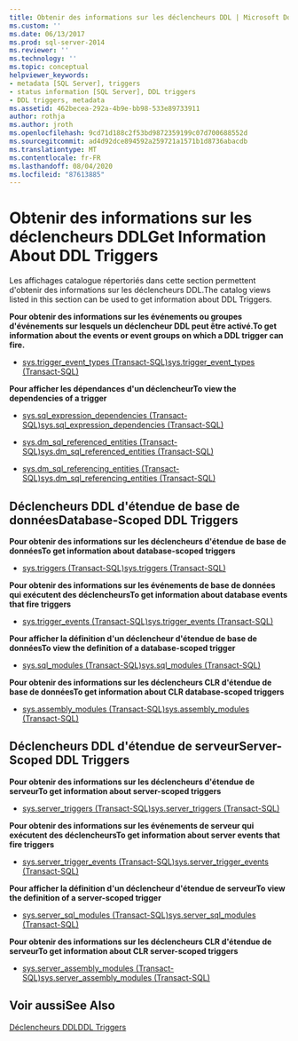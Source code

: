 ```yaml
---
title: Obtenir des informations sur les déclencheurs DDL | Microsoft Docs
ms.custom: ''
ms.date: 06/13/2017
ms.prod: sql-server-2014
ms.reviewer: ''
ms.technology: ''
ms.topic: conceptual
helpviewer_keywords:
- metadata [SQL Server], triggers
- status information [SQL Server], DDL triggers
- DDL triggers, metadata
ms.assetid: 462becea-292a-4b9e-bb98-533e89733911
author: rothja
ms.author: jroth
ms.openlocfilehash: 9cd71d188c2f53bd9872359199c07d700688552d
ms.sourcegitcommit: ad4d92dce894592a259721a1571b1d8736abacdb
ms.translationtype: MT
ms.contentlocale: fr-FR
ms.lasthandoff: 08/04/2020
ms.locfileid: "87613885"
---
```

# <a name="get-information-about-ddl-triggers"></a><span data-ttu-id="78475-102">Obtenir des informations sur les déclencheurs DDL</span><span class="sxs-lookup"><span data-stu-id="78475-102">Get Information About DDL Triggers</span></span>
  <span data-ttu-id="78475-103">Les affichages catalogue répertoriés dans cette section permettent d'obtenir des informations sur les déclencheurs DDL.</span><span class="sxs-lookup"><span data-stu-id="78475-103">The catalog views listed in this section can be used to get information about DDL Triggers.</span></span>  
  
 <span data-ttu-id="78475-104">**Pour obtenir des informations sur les événements ou groupes d'événements sur lesquels un déclencheur DDL peut être activé.**</span><span class="sxs-lookup"><span data-stu-id="78475-104">**To get information about the events or event groups on which a DDL trigger can fire.**</span></span>  
  
-   [<span data-ttu-id="78475-105">sys.trigger_event_types &#40;Transact-SQL&#41;</span><span class="sxs-lookup"><span data-stu-id="78475-105">sys.trigger_event_types &#40;Transact-SQL&#41;</span></span>](/sql/relational-databases/system-catalog-views/sys-trigger-event-types-transact-sql)  
  
 <span data-ttu-id="78475-106">**Pour afficher les dépendances d'un déclencheur**</span><span class="sxs-lookup"><span data-stu-id="78475-106">**To view the dependencies of a trigger**</span></span>  
  
-   [<span data-ttu-id="78475-107">sys.sql_expression_dependencies &#40;Transact-SQL&#41;</span><span class="sxs-lookup"><span data-stu-id="78475-107">sys.sql_expression_dependencies &#40;Transact-SQL&#41;</span></span>](/sql/relational-databases/system-catalog-views/sys-sql-expression-dependencies-transact-sql)  
  
-   [<span data-ttu-id="78475-108">sys.dm_sql_referenced_entities &#40;Transact-SQL&#41;</span><span class="sxs-lookup"><span data-stu-id="78475-108">sys.dm_sql_referenced_entities &#40;Transact-SQL&#41;</span></span>](/sql/relational-databases/system-dynamic-management-views/sys-dm-sql-referenced-entities-transact-sql)  
  
-   [<span data-ttu-id="78475-109">sys.dm_sql_referencing_entities &#40;Transact-SQL&#41;</span><span class="sxs-lookup"><span data-stu-id="78475-109">sys.dm_sql_referencing_entities &#40;Transact-SQL&#41;</span></span>](/sql/relational-databases/system-dynamic-management-views/sys-dm-sql-referencing-entities-transact-sql)  
  
## <a name="database-scoped-ddl-triggers"></a><span data-ttu-id="78475-110">Déclencheurs DDL d'étendue de base de données</span><span class="sxs-lookup"><span data-stu-id="78475-110">Database-Scoped DDL Triggers</span></span>  
 <span data-ttu-id="78475-111">**Pour obtenir des informations sur les déclencheurs d'étendue de base de données**</span><span class="sxs-lookup"><span data-stu-id="78475-111">**To get information about database-scoped triggers**</span></span>  
  
-   [<span data-ttu-id="78475-112">sys.triggers &#40;Transact-SQL&#41;</span><span class="sxs-lookup"><span data-stu-id="78475-112">sys.triggers &#40;Transact-SQL&#41;</span></span>](/sql/relational-databases/system-catalog-views/sys-triggers-transact-sql)  
  
 <span data-ttu-id="78475-113">**Pour obtenir des informations sur les événements de base de données qui exécutent des déclencheurs**</span><span class="sxs-lookup"><span data-stu-id="78475-113">**To get information about database events that fire triggers**</span></span>  
  
-   [<span data-ttu-id="78475-114">sys.trigger_events &#40;Transact-SQL&#41;</span><span class="sxs-lookup"><span data-stu-id="78475-114">sys.trigger_events &#40;Transact-SQL&#41;</span></span>](/sql/relational-databases/system-catalog-views/sys-trigger-events-transact-sql)  
  
 <span data-ttu-id="78475-115">**Pour afficher la définition d'un déclencheur d'étendue de base de données**</span><span class="sxs-lookup"><span data-stu-id="78475-115">**To view the definition of a database-scoped trigger**</span></span>  
  
-   [<span data-ttu-id="78475-116">sys.sql_modules &#40;Transact-SQL&#41;</span><span class="sxs-lookup"><span data-stu-id="78475-116">sys.sql_modules &#40;Transact-SQL&#41;</span></span>](/sql/relational-databases/system-catalog-views/sys-sql-modules-transact-sql)  
  
 <span data-ttu-id="78475-117">**Pour obtenir des informations sur les déclencheurs CLR d'étendue de base de données**</span><span class="sxs-lookup"><span data-stu-id="78475-117">**To get information about CLR database-scoped triggers**</span></span>  
  
-   [<span data-ttu-id="78475-118">sys.assembly_modules &#40;Transact-SQL&#41;</span><span class="sxs-lookup"><span data-stu-id="78475-118">sys.assembly_modules &#40;Transact-SQL&#41;</span></span>](/sql/relational-databases/system-catalog-views/sys-assembly-modules-transact-sql)  
  
## <a name="server-scoped-ddl-triggers"></a><span data-ttu-id="78475-119">Déclencheurs DDL d'étendue de serveur</span><span class="sxs-lookup"><span data-stu-id="78475-119">Server-Scoped DDL Triggers</span></span>  
 <span data-ttu-id="78475-120">**Pour obtenir des informations sur les déclencheurs d'étendue de serveur**</span><span class="sxs-lookup"><span data-stu-id="78475-120">**To get information about server-scoped triggers**</span></span>  
  
-   [<span data-ttu-id="78475-121">sys.server_triggers &#40;Transact-SQL&#41;</span><span class="sxs-lookup"><span data-stu-id="78475-121">sys.server_triggers &#40;Transact-SQL&#41;</span></span>](/sql/relational-databases/system-catalog-views/sys-server-triggers-transact-sql)  
  
 <span data-ttu-id="78475-122">**Pour obtenir des informations sur les événements de serveur qui exécutent des déclencheurs**</span><span class="sxs-lookup"><span data-stu-id="78475-122">**To get information about server events that fire triggers**</span></span>  
  
-   [<span data-ttu-id="78475-123">sys.server_trigger_events &#40;Transact-SQL&#41;</span><span class="sxs-lookup"><span data-stu-id="78475-123">sys.server_trigger_events &#40;Transact-SQL&#41;</span></span>](/sql/relational-databases/system-catalog-views/sys-server-trigger-events-transact-sql)  
  
 <span data-ttu-id="78475-124">**Pour afficher la définition d'un déclencheur d'étendue de serveur**</span><span class="sxs-lookup"><span data-stu-id="78475-124">**To view the definition of a server-scoped trigger**</span></span>  
  
-   [<span data-ttu-id="78475-125">sys.server_sql_modules &#40;Transact-SQL&#41;</span><span class="sxs-lookup"><span data-stu-id="78475-125">sys.server_sql_modules &#40;Transact-SQL&#41;</span></span>](/sql/relational-databases/system-catalog-views/sys-server-sql-modules-transact-sql)  
  
 <span data-ttu-id="78475-126">**Pour obtenir des informations sur les déclencheurs CLR d'étendue de serveur**</span><span class="sxs-lookup"><span data-stu-id="78475-126">**To get information about CLR server-scoped triggers**</span></span>  
  
-   [<span data-ttu-id="78475-127">sys.server_assembly_modules &#40;Transact-SQL&#41;</span><span class="sxs-lookup"><span data-stu-id="78475-127">sys.server_assembly_modules &#40;Transact-SQL&#41;</span></span>](/sql/relational-databases/system-catalog-views/sys-server-assembly-modules-transact-sql)  
  
## <a name="see-also"></a><span data-ttu-id="78475-128">Voir aussi</span><span class="sxs-lookup"><span data-stu-id="78475-128">See Also</span></span>  
 [<span data-ttu-id="78475-129">Déclencheurs DDL</span><span class="sxs-lookup"><span data-stu-id="78475-129">DDL Triggers</span></span>](../triggers/ddl-triggers.md)  
  
  

